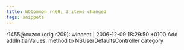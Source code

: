 ```yaml
---
title: WOCommon r460, 3 items changed
tags: snippets
---
```


r1455@cuzco (orig r209): wincent | 2006-12-09 18:29:50 +0100 Add addInitialValues: method to NSUserDefaultsController category
